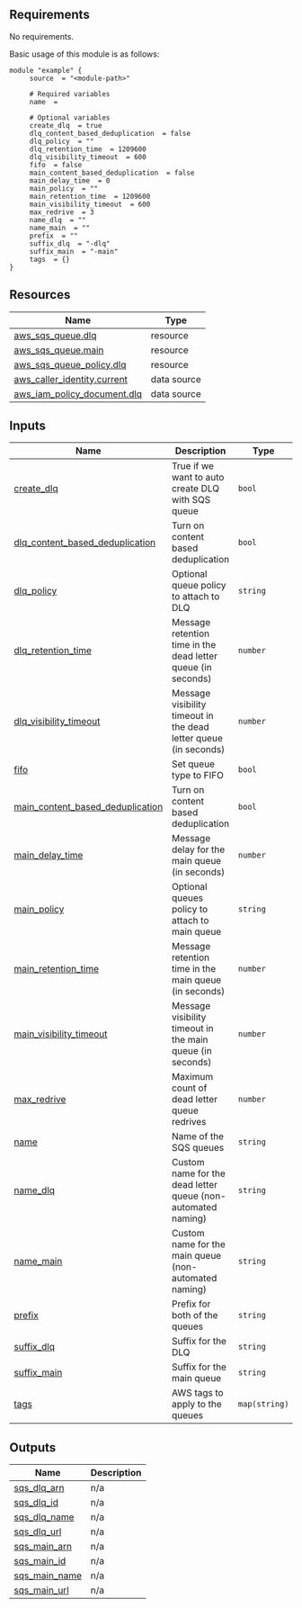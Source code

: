 <!-- BEGIN_AUTOMATED_TF_DOCS_BLOCK -->
## Requirements

No requirements.

Basic usage of this module is as follows:

```hcl
module "example" {
  	 source  = "<module-path>"
  
	 # Required variables
  	 name  = 
  
	 # Optional variables
  	 create_dlq  = true
  	 dlq_content_based_deduplication  = false
  	 dlq_policy  = ""
  	 dlq_retention_time  = 1209600
  	 dlq_visibility_timeout  = 600
  	 fifo  = false
  	 main_content_based_deduplication  = false
  	 main_delay_time  = 0
  	 main_policy  = ""
  	 main_retention_time  = 1209600
  	 main_visibility_timeout  = 600
  	 max_redrive  = 3
  	 name_dlq  = ""
  	 name_main  = ""
  	 prefix  = ""
  	 suffix_dlq  = "-dlq"
  	 suffix_main  = "-main"
  	 tags  = {}
}
```

## Resources

| Name | Type |
|------|------|
| [aws_sqs_queue.dlq](https://registry.terraform.io/providers/hashicorp/aws/latest/docs/resources/sqs_queue) | resource |
| [aws_sqs_queue.main](https://registry.terraform.io/providers/hashicorp/aws/latest/docs/resources/sqs_queue) | resource |
| [aws_sqs_queue_policy.dlq](https://registry.terraform.io/providers/hashicorp/aws/latest/docs/resources/sqs_queue_policy) | resource |
| [aws_caller_identity.current](https://registry.terraform.io/providers/hashicorp/aws/latest/docs/data-sources/caller_identity) | data source |
| [aws_iam_policy_document.dlq](https://registry.terraform.io/providers/hashicorp/aws/latest/docs/data-sources/iam_policy_document) | data source |
## Inputs

| Name | Description | Type | Default | Required |
|------|-------------|------|---------|:--------:|
| <a name="input_create_dlq"></a> [create\_dlq](#input\_create\_dlq) | True if we want to auto create DLQ with SQS queue | `bool` | `true` | no |
| <a name="input_dlq_content_based_deduplication"></a> [dlq\_content\_based\_deduplication](#input\_dlq\_content\_based\_deduplication) | Turn on content based deduplication | `bool` | `false` | no |
| <a name="input_dlq_policy"></a> [dlq\_policy](#input\_dlq\_policy) | Optional queue policy to attach to DLQ | `string` | `""` | no |
| <a name="input_dlq_retention_time"></a> [dlq\_retention\_time](#input\_dlq\_retention\_time) | Message retention time in the dead letter queue (in seconds) | `number` | `1209600` | no |
| <a name="input_dlq_visibility_timeout"></a> [dlq\_visibility\_timeout](#input\_dlq\_visibility\_timeout) | Message visibility timeout in the dead letter queue (in seconds) | `number` | `600` | no |
| <a name="input_fifo"></a> [fifo](#input\_fifo) | Set queue type to FIFO | `bool` | `false` | no |
| <a name="input_main_content_based_deduplication"></a> [main\_content\_based\_deduplication](#input\_main\_content\_based\_deduplication) | Turn on content based deduplication | `bool` | `false` | no |
| <a name="input_main_delay_time"></a> [main\_delay\_time](#input\_main\_delay\_time) | Message delay for the main queue (in seconds) | `number` | `0` | no |
| <a name="input_main_policy"></a> [main\_policy](#input\_main\_policy) | Optional queues policy to attach to main queue | `string` | `""` | no |
| <a name="input_main_retention_time"></a> [main\_retention\_time](#input\_main\_retention\_time) | Message retention time in the main queue (in seconds) | `number` | `1209600` | no |
| <a name="input_main_visibility_timeout"></a> [main\_visibility\_timeout](#input\_main\_visibility\_timeout) | Message visibility timeout in the main queue (in seconds) | `number` | `600` | no |
| <a name="input_max_redrive"></a> [max\_redrive](#input\_max\_redrive) | Maximum count of dead letter queue redrives | `number` | `3` | no |
| <a name="input_name"></a> [name](#input\_name) | Name of the SQS queues | `string` | n/a | yes |
| <a name="input_name_dlq"></a> [name\_dlq](#input\_name\_dlq) | Custom name for the dead letter queue (non-automated naming) | `string` | `""` | no |
| <a name="input_name_main"></a> [name\_main](#input\_name\_main) | Custom name for the main queue (non-automated naming) | `string` | `""` | no |
| <a name="input_prefix"></a> [prefix](#input\_prefix) | Prefix for both of the queues | `string` | `""` | no |
| <a name="input_suffix_dlq"></a> [suffix\_dlq](#input\_suffix\_dlq) | Suffix for the DLQ | `string` | `"-dlq"` | no |
| <a name="input_suffix_main"></a> [suffix\_main](#input\_suffix\_main) | Suffix for the main queue | `string` | `"-main"` | no |
| <a name="input_tags"></a> [tags](#input\_tags) | AWS tags to apply to the queues | `map(string)` | `{}` | no |
## Outputs

| Name | Description |
|------|-------------|
| <a name="output_sqs_dlq_arn"></a> [sqs\_dlq\_arn](#output\_sqs\_dlq\_arn) | n/a |
| <a name="output_sqs_dlq_id"></a> [sqs\_dlq\_id](#output\_sqs\_dlq\_id) | n/a |
| <a name="output_sqs_dlq_name"></a> [sqs\_dlq\_name](#output\_sqs\_dlq\_name) | n/a |
| <a name="output_sqs_dlq_url"></a> [sqs\_dlq\_url](#output\_sqs\_dlq\_url) | n/a |
| <a name="output_sqs_main_arn"></a> [sqs\_main\_arn](#output\_sqs\_main\_arn) | n/a |
| <a name="output_sqs_main_id"></a> [sqs\_main\_id](#output\_sqs\_main\_id) | n/a |
| <a name="output_sqs_main_name"></a> [sqs\_main\_name](#output\_sqs\_main\_name) | n/a |
| <a name="output_sqs_main_url"></a> [sqs\_main\_url](#output\_sqs\_main\_url) | n/a |
<!-- END_AUTOMATED_TF_DOCS_BLOCK -->
